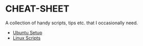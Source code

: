 # CHEAT-SHEET

A collection of handy scripts, tips etc. that I occasionally need.

* [Ubuntu Setup](ubuntu-setup.md)
* [Linux Scripts](linux-scripts.md)
